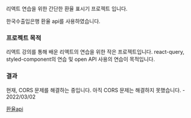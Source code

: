 리액트 연습을 위한 간단한 환율 표시기 프로젝트 입니다.

한국수출입은행 환율 api를 사용하였습니다.

### 프로젝트 목적
리액트 강의를 통해 배운 리액트의 연습을 위한 작은 프로젝트입니다. react-query, styled-component의 연습 및 open API 사용의 연습이 목적입니다.

### 결과
현재, CORS 문제를 해결하는 중입니다. 아직 CORS 문제는 해결하지 못했습니다. - 2022/03/02

[환율api](https://www.data.go.kr/data/3068846/openapi.do)
